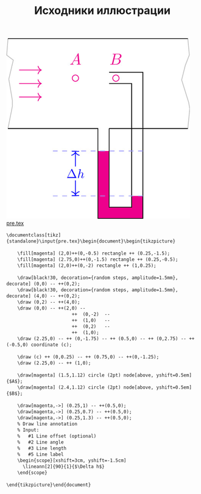 ﻿---
title: "Исходники иллюстрации"
type: "notpost"
---
<a class="imag2" href="/cook/gallery/tikzpict_59874de63f42d70a120443b2a14e724c.tex"><img src="/cook/gallery/tikzpict_59874de63f42d70a120443b2a14e724c.pdf.jpg" alt=""></a>
<a href="/cook/gallery/pre">pre.tex</a>
<pre><code class="language-latex">\documentclass[tikz]{standalone}\input{pre.tex}\begin{document}\begin{tikzpicture}

	\fill[magenta] (2,0)++(0,-0.5) rectangle ++ (0.25,-1.5);
	\fill[magenta] (2.75,0)++(0,-1.5) rectangle ++ (0.25,-0.5);
	\fill[magenta] (2,0)++(0,-2) rectangle ++ (1,0.25);

	\draw[black!30, decoration={random steps, amplitude=1.5mm}, decorate] (0,0) -- ++(0,2);
	\draw[black!30, decoration={random steps, amplitude=1.5mm}, decorate] (4,0) -- ++(0,2);
	\draw (0,2) -- ++(4,0); 
	\draw (0,0) -- ++(2,0) -- 
						++ 	(0,-2) 	--
						++ 	(1,0) 	--
						++ 	(0,2) 	--
						++	(1,0); 
	\draw (2.25,0) -- ++ (0,-1.75) -- ++ (0.5,0) -- ++ (0,2.75) -- ++(-0.5,0) coordinate (c);

	\draw (c) ++ (0,0.25) -- ++ (0.75,0) -- ++(0,-1.25);
	\draw (2.25,0) -- ++ (1,0);

	\draw[magenta] (1.5,1.12) circle (2pt) node[above, yshift=0.5em] {$A$};
	\draw[magenta] (2.4,1.12) circle (2pt) node[above, yshift=0.5em] {$B$};

	\draw[magenta,->] (0.25,1) -- ++(0.5,0);
	\draw[magenta,->] (0.25,0.7) -- ++(0.5,0);
	\draw[magenta,->] (0.25,1.3) -- ++(0.5,0);
	% Draw line annotation
	% Input:
	%   #1 Line offset (optional)
	%   #2 Line angle
	%   #3 Line length
	%   #5 Line label
	\begin{scope}[xshift=3cm, yshift=-1.5cm]
	  \lineann[2]{90}{1}{$\Delta h$}
	\end{scope}

\end{tikzpicture}\end{document}</code></pre>